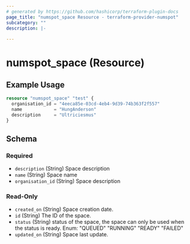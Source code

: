 ```yaml
---
# generated by https://github.com/hashicorp/terraform-plugin-docs
page_title: "numspot_space Resource - terraform-provider-numspot"
subcategory: ""
description: |-
  
---
```


# numspot_space (Resource)



## Example Usage

```terraform
resource "numspot_space" "test" {
  organisation_id = "4eeca85e-03cd-4eb4-9d39-74b363f2f557"
  name            = "HungAnderson"
  description     = "Ultriciesmus"
}
```

<!-- schema generated by tfplugindocs -->
## Schema

### Required

- `description` (String) Space description
- `name` (String) Space name
- `organisation_id` (String) Space description

### Read-Only

- `created_on` (String) Space creation date.
- `id` (String) The ID of the space.
- `status` (String) status of the space, the space can only be used when the status is ready. Enum: "QUEUED" "RUNNING" "READY" "FAILED"
- `updated_on` (String) Space last update.
